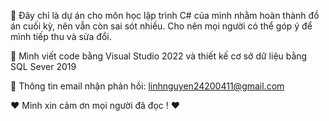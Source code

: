 💌 Đây chỉ là dự án cho môn học lập trình C# của mình nhằm hoàn thành đồ án cuối kỳ, nên vẫn còn sai sót nhiều. Cho nên mọi người có thể góp ý để mình tiếp thu và sửa đổi.

📌 Mình viết code bằng Visual Studio 2022 và thiết kế cơ sở dữ liệu bằng SQL Sever 2019

💌 Thông tin email nhận phản hồi: linhnguyen24200411@gmail.com

❤️ Mình xin cảm ơn mọi người đã đọc ! ❤️

